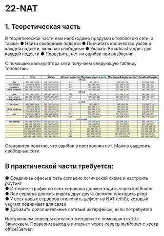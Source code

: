 # 22-NAT
## 1. Теоретическая часть
В теоретической части нам необходимо продумать топологию сети, а
также:
● Найти свободные подсети
● Посчитать количество узлов в каждой подсети, включая свободные
● Указать Broadcast-адрес для каждой подсети
● Проверить, нет ли ошибок при разбиении

С помощью калькулятора сети получаем следующую таблицу топологии:

![Image alt](https://github.com/GuliMari/22-NAT/blob/main/%D1%82%D0%B0%D0%B1%D0%BB%D0%B8%D1%86%D0%B0.png)

Становится понятно, что ошибок в построении нет. Можно выделить свободные сети.

## В практической части требуется:    
● Соединить офисы в сеть согласно логической схеме и настроить роутинг    
● Интернет-трафик со всех серверов должен ходить через inetRouter    
● Все сервера должны видеть друг друга (должен проходить ping)     
● У всех новых серверов отключить дефолт на NAT (eth0), который vagrant поднимает для связи   
● Добавить дополнительные сетевые интерфейсы, если потребуется    

Настраиваем серверы согласно методичке с помощью `Ansible`. Запускаем.
Проверим выход в интернет через сервер inetRouter c хоста office1Server:

```bash

 
```


